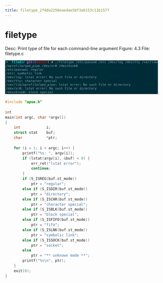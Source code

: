```yaml
---
title: filetype_2f4da2250eae4ae58f3a6153c11b1577
---
```


# filetype

Desc: Print type of file for each command-line argument
Figure: 4.3
File: filetype.c

![filetype%202f4da2250eae4ae58f3a6153c11b1577/untitled](assets/1161932ae29c9ddbf2a149305a0ea74d.png)

```c
#include "apue.h"

int
main(int argc, char *argv[])
{
    int            i;
    struct stat    buf;
    char           *ptr;

    for (i = 1; i < argc; i++) {
        printf("%s: ", argv[i]);
        if (lstat(argv[i], &buf) < 0) {
            err_ret("lstat error");
            continue;
        }
        if (S_ISREG(buf.st_mode))
            ptr = "regular";
        else if (S_ISDIR(buf.st_mode))
            ptr = "directory";
        else if (S_ISCHR(buf.st_mode))
            ptr = "character special";
        else if (S_ISBLK(buf.st_mode))
            ptr = "block special";
        else if (S_ISFIFO(buf.st_mode))
            ptr = "fifo";
        else if (S_ISLNK(buf.st_mode))
            ptr = "symbolic link";
        else if (S_ISSOCK(buf.st_mode))
            ptr = "socket";
        else
            ptr = "** unknown mode **";
        printf("%s\n", ptr);
    }
    exit(0);
}
```
